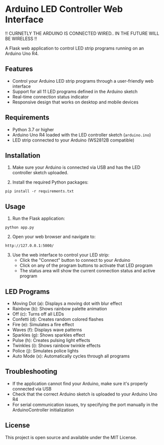 # Arduino LED Controller Web Interface

!! CURNETLY THE ARDUINO IS CONNECTED WIRED.. IN THE FUTURE WILL BE WIRELESS !!

A Flask web application to control LED strip programs running on an Arduino Uno R4.

## Features

- Control your Arduino LED strip programs through a user-friendly web interface
- Support for all 11 LED programs defined in the Arduino sketch
- Real-time connection status indicator
- Responsive design that works on desktop and mobile devices

## Requirements

- Python 3.7 or higher
- Arduino Uno R4 loaded with the LED controller sketch (`arduino.ino`)
- LED strip connected to your Arduino (WS2812B compatible)

## Installation

1. Make sure your Arduino is connected via USB and has the LED controller sketch uploaded.

2. Install the required Python packages:

```
pip install -r requirements.txt
```

## Usage

1. Run the Flask application:

```
python app.py
```

2. Open your web browser and navigate to:

```
http://127.0.0.1:5000/
```

3. Use the web interface to control your LED strip:
   - Click the "Connect" button to connect to your Arduino
   - Click on any of the program buttons to activate that LED program
   - The status area will show the current connection status and active program

## LED Programs

- Moving Dot (a): Displays a moving dot with blur effect
- Rainbow (b): Shows rainbow palette animation
- Off (c): Turns off all LEDs
- Confetti (d): Creates random colored flashes
- Fire (e): Simulates a fire effect
- Waves (f): Displays wave patterns
- Sparkles (g): Shows sparkles effect
- Pulse (h): Creates pulsing light effects
- Twinkles (i): Shows rainbow twinkle effects
- Police (j): Simulates police lights
- Auto Mode (x): Automatically cycles through all programs

## Troubleshooting

- If the application cannot find your Arduino, make sure it's properly connected via USB
- Check that the correct Arduino sketch is uploaded to your Arduino Uno R4
- For serial communication issues, try specifying the port manually in the ArduinoController initialization

## License

This project is open source and available under the MIT License.